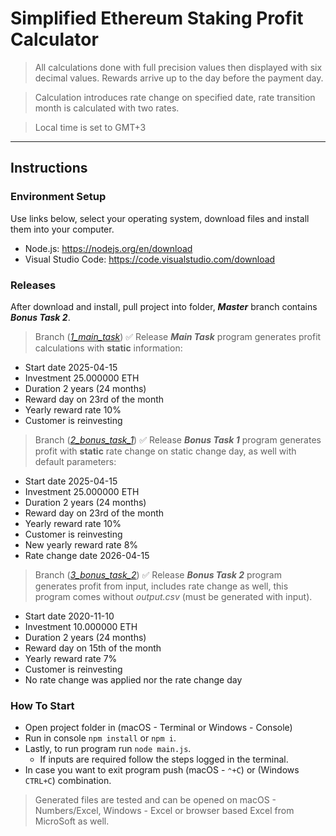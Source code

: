 # Simplified Ethereum Staking Profit Calculator

> All calculations done with full precision values then displayed with six decimal values.
> Rewards arrive up to the day before the payment day.

> Calculation introduces rate change on specified date, rate transition month is calculated with two rates.

> Local time is set to GMT+3

---

## Instructions

### Environment Setup

Use links below, select your operating system, download files and install them into your computer.

- Node.js: https://nodejs.org/en/download
- Visual Studio Code: https://code.visualstudio.com/download

### Releases

After download and install, pull project into folder, **_Master_** branch contains **_Bonus Task 2_**.

> Branch ([_1_main_task_](https://github.com/elvischepin-github/progress-entry-task-2025/tree/1_main_task)) ✅
> Release **_Main Task_** program generates profit calculations with **static** information:

- Start date 2025-04-15
- Investment 25.000000 ETH
- Duration 2 years (24 months)
- Reward day on 23rd of the month
- Yearly reward rate 10%
- Customer is reinvesting

> Branch ([_2_bonus_task_1_](https://github.com/elvischepin-github/progress-entry-task-2025/tree/2_bonus_task_1)) ✅
> Release **_Bonus Task 1_** program generates profit with **static** rate change on static change day, as well with default parameters:

- Start date 2025-04-15
- Investment 25.000000 ETH
- Duration 2 years (24 months)
- Reward day on 23rd of the month
- Yearly reward rate 10%
- Customer is reinvesting
- New yearly reward rate 8%
- Rate change date 2026-04-15

> Branch ([_3_bonus_task_2_](https://github.com/elvischepin-github/progress-entry-task-2025/tree/2_bonus_task_1)) ✅
> Release **_Bonus Task 2_** program generates profit from input, includes rate change as well, this program comes without _output.csv_ (must be generated with input).

- Start date 2020-11-10
- Investment 10.000000 ETH
- Duration 2 years (24 months)
- Reward day on 15th of the month
- Yearly reward rate 7%
- Customer is reinvesting
- No rate change was applied nor the rate change day

### How To Start

- Open project folder in (macOS - Terminal or Windows - Console)
- Run in console `npm install` or `npm i`.
- Lastly, to run program run `node main.js`.
  - If inputs are required follow the steps logged in the terminal.
- In case you want to exit program push (macOS - `⌃+C`) or (Windows `CTRL+C`) combination.

> Generated files are tested and can be opened on macOS - Numbers/Excel, Windows - Excel or browser based Excel from MicroSoft as well.
